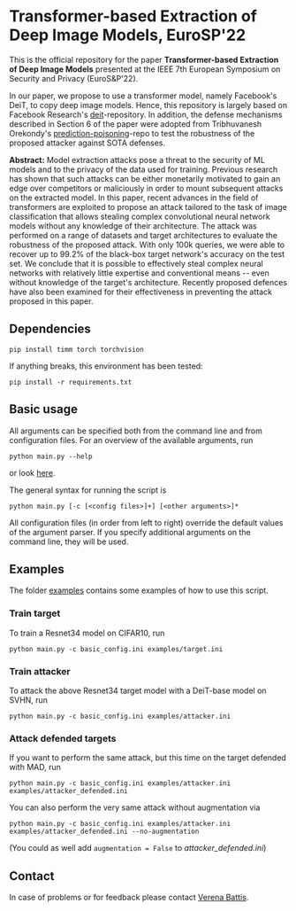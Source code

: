 # Transformer-based Extraction of Deep Image Models, EuroSP'22
This is the official repository for the paper **Transformer-based Extraction of Deep Image Models** presented at the IEEE 7th European Symposium on Security and Privacy (EuroS&P'22).

In our paper, we propose to use a transformer model, namely Facebook's DeiT, to copy deep image models. Hence, this repository is largely based on Facebook Research's [deit](https://github.com/facebookresearch/deit)-repository.
In addition, the defense mechanisms described in Section 6 of the paper were adopted from Tribhuvanesh Orekondy's [prediction-poisoning](https://github.com/tribhuvanesh/prediction-poisoning)-repo to test the robustness of the proposed attacker against SOTA defenses.

**Abstract:** Model extraction attacks pose a threat to the security of ML models and to the privacy of the data used for training. Previous research has shown that such attacks can be either monetarily motivated to gain an edge over competitors or maliciously in order to mount subsequent attacks on the extracted model. In this paper, recent advances in the field of transformers are exploited to propose an attack tailored to the task of image classification that allows stealing complex convolutional neural network models without any knowledge of their architecture. The attack was performed on a range of datasets and target architectures to evaluate the robustness of the proposed attack. With only 100k queries, we were able to recover up to 99.2% of the black-box target network's accuracy on the test set. We conclude that it is possible to effectively steal complex neural networks with relatively little expertise and conventional means -- even without knowledge of the target's architecture. Recently proposed defences have also been examined for their effectiveness in preventing the attack proposed in this paper.


## Dependencies

    pip install timm torch torchvision
    
If anything breaks, this environment has been tested:

    pip install -r requirements.txt

## Basic usage
All arguments can be specified both from the command line and from configuration files. 
For an overview of the available arguments, run 

    python main.py --help
    
or look [here](basic_config.ini). 

The general syntax for running the script is

    python main.py [-c [<config files>]+] [<other arguments>]*

All configuration files (in order from left to right) override the default values of the argument parser.
If you specify additional arguments on the command line, they will be used.

## Examples
The folder [examples](examples) contains some examples of how to use this script.

### Train target
To train a Resnet34 model on CIFAR10, run 

    python main.py -c basic_config.ini examples/target.ini


### Train attacker
To attack the above Resnet34 target model with a DeiT-base model on SVHN, run 

    python main.py -c basic_config.ini examples/attacker.ini


### Attack defended targets
If you want to perform the same attack, but this time on the target defended with MAD, run

    python main.py -c basic_config.ini examples/attacker.ini examples/attacker_defended.ini
    
You can also perform the very same attack without augmentation via

    python main.py -c basic_config.ini examples/attacker.ini examples/attacker_defended.ini --no-augmentation
    
(You could as well add `augmentation = False` to _attacker_defended.ini_)

## Contact
In case of problems or for feedback please contact [Verena Battis](https://github.com/VBattis). 
